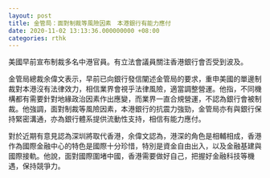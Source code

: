 ```yaml
---
layout: post
title: 金管局：面對制裁等風險因素　本港銀行有能力應付
date: 2020-11-02 13:13:36.000000000 +08:00
categories: rthk
---
```


美國早前宣布制裁多名中港官員。有立法會議員關注香港銀行會否受到波及。

金管局總裁余偉文表示，早前已向銀行發信闡述金管局的要求，重申美國的單邊制裁對本港沒有法律效力，相信業界會視乎法律風險，適當調整營運。他指，不同機構都有需要針對地緣政治因素作出應變，而業界一直合規營運，不認為銀行會被制裁。他強調，面對制裁等風險因素，本港銀行的抗震力強勁，金管局亦有與銀行保持緊密溝通，亦為銀行體系提供流動性支持，相信有能力應付。

對於近期有意見認為深圳將取代香港，余偉文認為，港深的角色是相輔相成，香港作為國際金融中心的特色是國際十分珍惜，特別是資金自由出入，以及金融基建與國際接軌。他說，面對國際圍堵中國，香港需要做好自己，把握好金融科技等機遇，保持競爭力。
